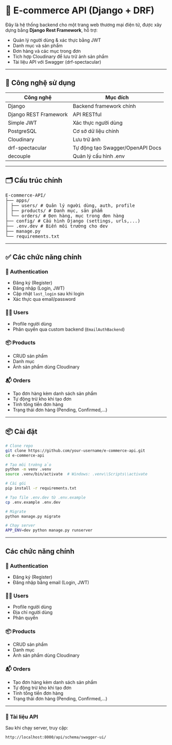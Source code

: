# 🛒 E-commerce API (Django + DRF)

Đây là hệ thống backend cho một trang web thương mại điện tử, được xây dựng bằng **Django Rest Framework**, hỗ trợ:

- Quản lý người dùng & xác thực bằng JWT
- Danh mục và sản phẩm
- Đơn hàng và các mục trong đơn
- Tích hợp Cloudinary để lưu trữ ảnh sản phẩm
- Tài liệu API với Swagger (drf-spectacular)

---

## 🚀 Công nghệ sử dụng

| Công nghệ           | Mục đích                         |
|---------------------|----------------------------------|
| Django              | Backend framework chính          |
| Django REST Framework | API RESTful                     |
| Simple JWT          | Xác thực người dùng              |
| PostgreSQL          | Cơ sở dữ liệu chính              |
| Cloudinary          | Lưu trữ ảnh                      |
| drf-spectacular     | Tự động tạo Swagger/OpenAPI Docs |
| decouple            | Quản lý cấu hình .env            |

---

## 🗂️ Cấu trúc chính
<pre lang="markdown">
E-commerce-API/
├── apps/
│ ├── users/ # Quản lý người dùng, auth, profile
│ ├── products/ # Danh mục, sản phẩm
│ └── orders/ # Đơn hàng, mục trong đơn hàng
├── config/ # Cấu hình Django (settings, urls,...)
├── .env.dev # Biến môi trường cho dev
├── manage.py
└── requirements.txt
</pre>

---

## ✅ Các chức năng chính

### 🔐 Authentication
- Đăng ký (Register)
- Đăng nhập (Login, JWT)
- Cập nhật `last_login` sau khi login
- Xác thực qua email/password

### 🧍‍♂️ Users
- Profile người dùng
- Phân quyền qua custom backend (`EmailAuthBackend`)

### 📦 Products
- CRUD sản phẩm
- Danh mục
- Ảnh sản phẩm dùng Cloudinary

### 📬 Orders
- Tạo đơn hàng kèm danh sách sản phẩm
- Tự động trừ kho khi tạo đơn
- Tính tổng tiền đơn hàng
- Trạng thái đơn hàng (Pending, Confirmed,...)

---

## 📦 Cài đặt

```bash
# Clone repo
git clone https://github.com/your-username/e-commerce-api.git
cd e-commerce-api

# Tạo môi trường ảo
python -m venv .venv
source .venv/bin/activate  # Windows: .venv\\Scripts\\activate

# Cài gói
pip install -r requirements.txt

# Tạo file .env.dev từ .env.example
cp .env.example .env.dev

# Migrate
python manage.py migrate

# Chạy server
APP_ENV=dev python manage.py runserver

```
---
## Các chức năng chính

### 🔐 Authentication
- Đăng ký (Register)
- Đăng nhập bằng email (Login, JWT)

### 🧍‍♂️ Users
- Profile người dùng
- Địa chỉ người dùng
- Phân quyền

### 📦 Products
- CRUD sản phẩm
- Danh mục
- Ảnh sản phẩm dùng Cloudinary

### 📬 Orders
- Tạo đơn hàng kèm danh sách sản phẩm
- Tự động trừ kho khi tạo đơn
- Tính tổng tiền đơn hàng
- Trạng thái đơn hàng (Pending, Confirmed,...)

---
### 📘 Tài liệu API
Sau khi chạy server, truy cập:

```bash
http://localhost:8000/api/schema/swagger-ui/
```

